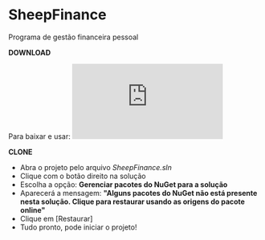 # SheepFinance
Programa de gestão financeira pessoal

**DOWNLOAD**

Para baixar e usar:
![DOWNLOAD](https://github.com/Abel13/SheepFinance/releases/download/4.1.0.0/SheepFinance.rar "Sheep Finance 4.1")


**CLONE**
* Abra o projeto pelo arquivo _SheepFinance.sln_
* Clique com o botão direito na solução
* Escolha a opção: **Gerenciar pacotes do NuGet para a solução**
* Aparecerá a mensagem: **"Alguns pacotes do NuGet não está presente nesta solução. Clique para restaurar usando as origens do pacote online"**
* Clique em [Restaurar]
* Tudo pronto, pode iniciar o projeto!

